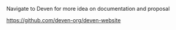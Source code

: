 Navigate to Deven for more idea on documentation and proposal

https://github.com/deven-org/deven-website